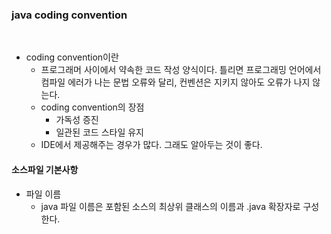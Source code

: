 ### java coding convention

<br/>

- coding convention이란
  - 프로그래머 사이에서 약속한 코드 작성 양식이다.
    틀리면 프로그래밍 언어에서 컴파일 에러가 나는 문법 오류와 달리, 컨벤션은 지키지 않아도 오류가 나지 않는다.
  - coding convention의 장점
    - 가독성 증진
    - 일관된 코드 스타일 유지
  - IDE에서 제공해주는 경우가 많다. 그래도 알아두는 것이 좋다.



#### 소스파일 기본사항

- 파일 이름
  - java 파일 이름은 포함된 소스의 최상위 클래스의 이름과 .java 확장자로 구성한다.

